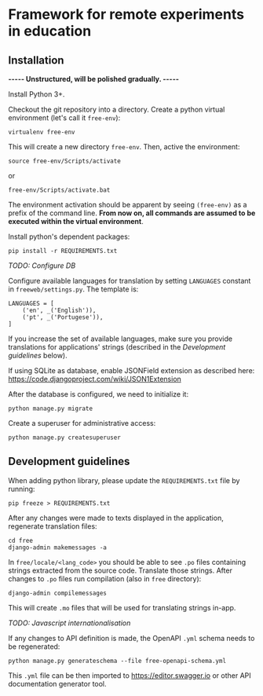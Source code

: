 # Framework for remote experiments in education

## Installation

**-----  Unstructured, will be polished gradually. -----**

Install Python 3+.

Checkout the git repository into a directory. Create a python virtual environment (let's call it `free-env`):
```
virtualenv free-env
```

This will create a new directory `free-env`. Then, active the environment:
```
source free-env/Scripts/activate
```
or
```
free-env/Scripts/activate.bat
```

The environment activation should be apparent by seeing `(free-env)` as a prefix of the command line. **From now on, all commands are assumed to be executed within the virtual environment**.

Install python's dependent packages:
```
pip install -r REQUIREMENTS.txt
```

*TODO: Configure DB*

Configure available languages for translation by setting `LANGUAGES` constant in `freeweb/settings.py`. The template is:
```
LANGUAGES = [
    ('en', _('English')),
    ('pt', _('Portugese')),
]
```

If you increase the set of available languages, make sure you provide translations for applications' strings (described in the *Development guidelines* below).

If using SQLite as database, enable JSONField extension as described here: https://code.djangoproject.com/wiki/JSON1Extension

After the database is configured, we need to initialize it:
```
python manage.py migrate
```

Create a superuser for administrative access:
```
python manage.py createsuperuser
```


## Development guidelines

When adding python library, please update the `REQUIREMENTS.txt` file by running:

```
pip freeze > REQUIREMENTS.txt
```

After any changes were made to texts displayed in the application, regenerate translation files:
```
cd free
django-admin makemessages -a
```

In `free/locale/<lang_code>` you should be able to see `.po` files containing strings extracted from the source code. Translate those strings. After changes to `.po` files run compilation (also in `free` directory):
```
django-admin compilemessages
```

This will create `.mo` files that will be used for translating strings in-app.

*TODO: Javascript internationalisation*

If any changes to API definition is made, the OpenAPI `.yml` schema needs to be regenerated:
```
python manage.py generateschema --file free-openapi-schema.yml
```

This `.yml` file can be then imported to https://editor.swagger.io or other API documentation generator tool. 